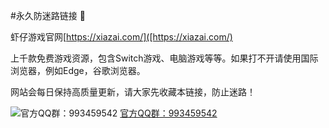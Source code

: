 #永久防迷路链接 👋

虾仔游戏官网[https://xiazai.com/]([https://xiazai.com/)

上千款免费游戏资源，包含Switch游戏、电脑游戏等等。如果打不开请使用国际浏览器，例如Edge，谷歌浏览器。

网站会每日保持高质量更新，请大家先收藏本链接，防止迷路！

![官方QQ群：993459542](https://storage.googleapis.com/bitly-image-upload/Io7ie733M1D)
[官方QQ群：993459542](http://qm.qq.com/cgi-bin/qm/qr?_wv=1027&k=aQmONMsb8Q-MVy8XA6nHhjjAv3el0gwd&authKey=5Wz3wOXu2zXFq3SZpVNwL2yJx036V34bvI4i%2B1hrgaYcjc3maVsuJIEcjeOwaBnH&noverify=0&group_code=993459542)


<!--
**xiazaing/xiazaing** is a ✨ _special_ ✨ repository because its `README.md` (this file) appears on your GitHub profile.

Here are some ideas to get you started:

- 🔭 I’m currently working on ...
- 🌱 I’m currently learning ...
- 👯 I’m looking to collaborate on ...
- 🤔 I’m looking for help with ...
- 💬 Ask me about ...
- 📫 How to reach me: ...
- 😄 Pronouns: ...
- ⚡ Fun fact: ...
-->
